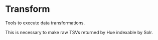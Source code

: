 # Transform

Tools to execute data transformations.

This is necessary to make raw TSVs returned by Hue indexable by Solr.
